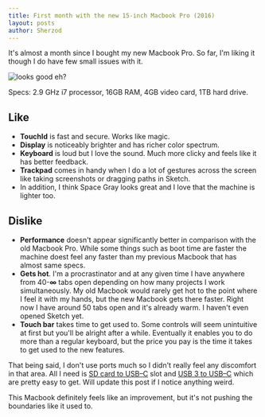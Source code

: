 ```yaml
---
title: First month with the new 15-inch Macbook Pro (2016)
layout: posts
author: Sherzod
---
```


It's almost a month since I bought my new  Macbook Pro. So far, I'm liking it though I do have few small issues with it.

<img class="w-100 pv4" alt="looks good eh?" src="/img/IMG_6487.jpg">

Specs: 2.9 GHz i7 processor, 16GB RAM, 4GB video card, 1TB hard drive.

## Like
- **TouchId** is fast and secure. Works like magic.
- **Display** is noticeably brighter and has richer color spectrum.
- **Keyboard** is loud but I love the sound. Much more clicky and feels like it has better feedback.
- **Trackpad** comes in handy when I do a lot of gestures across the screen like taking screenshots or dragging paths in Sketch.
- In addition, I think Space Gray looks great and I love that the machine is lighter too.

## Dislike
- **Performance** doesn't appear significantly better in comparison with the old Macbook Pro. While some things such as boot time are faster the machine doest feel any faster than my previous Macbook that has almost same specs.
- **Gets hot**. I'm a procrastinator and at any given time I have anywhere from 40-**∞** tabs open depending on how many projects I work simultaneously. My old Macbook would rarely get hot to the point where I feel it with my hands, but the new Macbook gets there faster. Right now I have around 50 tabs open and it's already warm. I haven't even opened Sketch yet.
- **Touch bar** takes time to get used to. Some controls will seem unintuitive at first but you'll be alright after a while. Eventually it enables you to do more than a regular keyboard, but the price you pay is the time it takes to get used to the new features.

That being said, I don't use ports much so I didn't really feel any discomfort in that area. All I need is [SD card to USB–C](https://www.amazon.com/AUKEY-microSD-Delivery-Charging-Throughput/dp/B01MQTE5EU/ref=sr_1_23?s=pc&ie=UTF8&qid=1487619102&sr=1-23&keywords=usb+c+to+sd+card) slot and [USB 3 to USB–C](https://www.amazon.com/dp/B01AUKU1OO/ref=cm_sw_r_tw_dp_x_4o0Qyb44R36PR) which are pretty easy to get. Will update this post if I notice anything weird.

This Macbook definitely feels like an improvement, but it's not pushing the boundaries like it used to.
